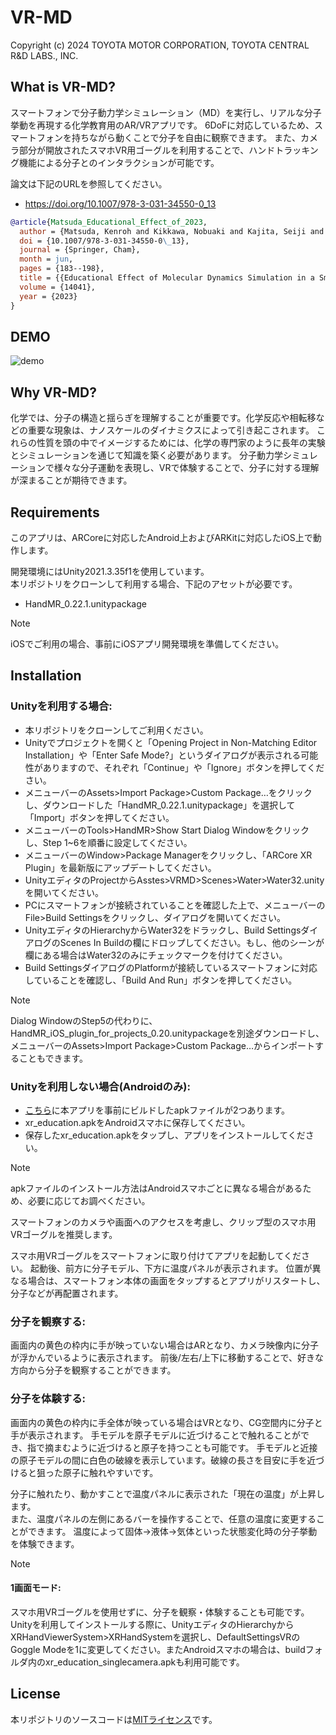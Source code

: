 # VR-MD
Copyright (c) 2024 TOYOTA MOTOR CORPORATION, TOYOTA CENTRAL R&D LABS., INC.

## What is VR-MD?
スマートフォンで分子動力学シミュレーション（MD）を実行し、リアルな分子挙動を再現する化学教育用のAR/VRアプリです。
6DoFに対応しているため、スマートフォンを持ちながら動くことで分子を自由に観察できます。
また、カメラ部分が開放されたスマホVR用ゴーグルを利用することで、ハンドトラッキング機能による分子とのインタラクションが可能です。

論文は下記のURLを参照してください。
- https://doi.org/10.1007/978-3-031-34550-0_13

```bibtex
@article{Matsuda_Educational_Effect_of_2023,
  author = {Matsuda, Kenroh and Kikkawa, Nobuaki and Kajita, Seiji and Sato, Sota and Tanikawa, Tomohiro},
  doi = {10.1007/978-3-031-34550-0\_13},
  journal = {Springer, Cham},
  month = jun,
  pages = {183--198},
  title = {{Educational Effect of Molecular Dynamics Simulation in a Smartphone Virtual Reality System}},
  volume = {14041},
  year = {2023}
}
```

## DEMO
![demo](./resource/vrmd.gif)

## Why VR-MD?
化学では、分子の構造と揺らぎを理解することが重要です。化学反応や相転移などの重要な現象は、ナノスケールのダイナミクスによって引き起こされます。
これらの性質を頭の中でイメージするためには、化学の専門家のように長年の実験とシミュレーションを通じて知識を築く必要があります。
分子動力学シミュレーションで様々な分子運動を表現し、VRで体験することで、分子に対する理解が深まることが期待できます。

## Requirements
このアプリは、ARCoreに対応したAndroid上およびARKitに対応したiOS上で動作します。

開発環境にはUnity2021.3.35f1を使用しています。  
本リポジトリをクローンして利用する場合、下記のアセットが必要です。

- HandMR_0.22.1.unitypackage

> [!NOTE]  
> iOSでご利用の場合、事前にiOSアプリ開発環境を準備してください。

## Installation
### Unityを利用する場合:
- 本リポジトリをクローンしてご利用ください。
- Unityでプロジェクトを開くと「Opening Project in Non-Matching Editor Installation」や「Enter Safe Mode?」というダイアログが表示される可能性がありますので、それぞれ「Continue」や「Ignore」ボタンを押してください。
- メニューバーのAssets>Import Package>Custom Package…をクリックし、ダウンロードした「HandMR_0.22.1.unitypackage」を選択して「Import」ボタンを押してください。
- メニューバーのTools>HandMR>Show Start Dialog Windowをクリックし、Step 1~6を順番に設定してください。
- メニューバーのWindow>Package Managerをクリックし、「ARCore XR Plugin」を最新版にアップデートしてください。
- UnityエディタのProjectからAsstes>VRMD>Scenes>Water>Water32.unityを開いてください。
- PCにスマートフォンが接続されていることを確認した上で、メニューバーのFile>Build Settingsをクリックし、ダイアログを開いてください。
- UnityエディタのHierarchyからWater32をドラックし、Build SettingsダイアログのScenes In Buildの欄にドロップしてください。もし、他のシーンが欄にある場合はWater32のみにチェックマークを付けてください。
- Build SettingsダイアログのPlatformが接続しているスマートフォンに対応していることを確認し、「Build And Run」ボタンを押してください。

> [!NOTE]  
> Dialog WindowのStep5の代わりに、HandMR_iOS_plugin_for_projects_0.20.unitypackageを別途ダウンロードし、メニューバーのAssets>Import Package>Custom Package…からインポートすることもできます。

### Unityを利用しない場合(Androidのみ):
- [こちら](https://github.com/Kei441tx/VR-MD/releases/latest)に本アプリを事前にビルドしたapkファイルが2つあります。
- xr_education.apkをAndroidスマホに保存してください。
- 保存したxr_education.apkをタップし、アプリをインストールしてください。

> [!NOTE]  
> apkファイルのインストール方法はAndroidスマホごとに異なる場合があるため、必要に応じてお調べください。

スマートフォンのカメラや画面へのアクセスを考慮し、クリップ型のスマホ用VRゴーグルを推奨します。 

スマホ用VRゴーグルをスマートフォンに取り付けてアプリを起動してください。
起動後、前方に分子モデル、下方に温度パネルが表示されます。
位置が異なる場合は、スマートフォン本体の画面をタップするとアプリがリスタートし、分子などが再配置されます。

### 分子を観察する:
画面内の黄色の枠内に手が映っていない場合はARとなり、カメラ映像内に分子が浮かんでいるように表示されます。
前後/左右/上下に移動することで、好きな方向から分子を観察することができます。

### 分子を体験する:
画面内の黄色の枠内に手全体が映っている場合はVRとなり、CG空間内に分子と手が表示されます。
手モデルを原子モデルに近づけることで触れることができ、指で摘まむように近づけると原子を持つことも可能です。
手モデルと近接の原子モデルの間に白色の破線を表示しています。破線の長さを目安に手を近づけると狙った原子に触れやすいです。  
  
分子に触れたり、動かすことで温度パネルに表示された「現在の温度」が上昇します。  
また、温度パネルの左側にあるバーを操作することで、任意の温度に変更することができます。
温度によって固体→液体→気体といった状態変化時の分子挙動を体験できます。

> [!NOTE]  
> #### 1画面モード:
> スマホ用VRゴーグルを使用せずに、分子を観察・体験することも可能です。
> Unityを利用してインストールする際に、UnityエディタのHierarchyからXRHandViewerSystem>XRHandSystemを選択し、DefaultSettingsVRのGoggle Modeを1に変更してください。またAndroidスマホの場合は、buildフォルダ内のxr_education_singlecamera.apkも利用可能です。


## License
本リポジトリのソースコードは[MITライセンス](./LICENSE)です。
